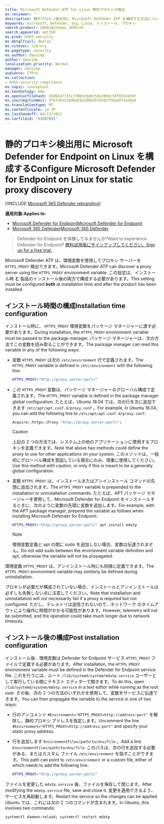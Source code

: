 ```yaml
---
title: Microsoft Defender ATP for Linux 静的プロキシの検出
ms.reviewer: ''
description: 静的プロキシ検出用に Microsoft Defender ATP を構成する方法について説明します。
keywords: microsoft、Defender、atp、Linux、インストール、プロキシ
search.product: eADQiWindows 10XVcnh
search.appverid: met150
ms.prod: m365-security
ms.mktglfcycl: deploy
ms.sitesec: library
ms.pagetype: security
ms.author: dansimp
author: dansimp
localization_priority: Normal
manager: dansimp
audience: ITPro
ms.collection:
- m365-security-compliance
ms.topic: conceptual
ms.technology: mde
ms.openlocfilehash: 93d654773fc73903cbe0c5de289dcfdf9fd34f9f
ms.sourcegitcommit: 3fe7eb32c8d6e01e190b2b782827fbadd73a18e6
ms.translationtype: MT
ms.contentlocale: ja-JP
ms.lasthandoff: 04/13/2021
ms.locfileid: "51687855"
---
```

# <a name="configure-microsoft-defender-for-endpoint-on-linux-for-static-proxy-discovery"></a><span data-ttu-id="a12f9-104">静的プロキシ検出用に Microsoft Defender for Endpoint on Linux を構成する</span><span class="sxs-lookup"><span data-stu-id="a12f9-104">Configure Microsoft Defender for Endpoint on Linux for static proxy discovery</span></span>

[!INCLUDE [Microsoft 365 Defender rebranding](../../includes/microsoft-defender.md)]


<span data-ttu-id="a12f9-105">**適用対象:**</span><span class="sxs-lookup"><span data-stu-id="a12f9-105">**Applies to:**</span></span>
- [<span data-ttu-id="a12f9-106">Microsoft Defender for Endpoint</span><span class="sxs-lookup"><span data-stu-id="a12f9-106">Microsoft Defender for Endpoint</span></span>](https://go.microsoft.com/fwlink/p/?linkid=2154037)
- [<span data-ttu-id="a12f9-107">Microsoft 365 Defender</span><span class="sxs-lookup"><span data-stu-id="a12f9-107">Microsoft 365 Defender</span></span>](https://go.microsoft.com/fwlink/?linkid=2118804)

> <span data-ttu-id="a12f9-108">Defender for Endpoint を体験してみませんか?</span><span class="sxs-lookup"><span data-stu-id="a12f9-108">Want to experience Defender for Endpoint?</span></span> [<span data-ttu-id="a12f9-109">無料試用版にサインアップしてください。</span><span class="sxs-lookup"><span data-stu-id="a12f9-109">Sign up for a free trial.</span></span>](https://www.microsoft.com/microsoft-365/windows/microsoft-defender-atp?ocid=docs-wdatp-investigateip-abovefoldlink)

<span data-ttu-id="a12f9-110">Microsoft Defender ATP は、環境変数を使用してプロキシ サーバーを ```HTTPS_PROXY``` 検出できます。</span><span class="sxs-lookup"><span data-stu-id="a12f9-110">Microsoft Defender ATP can discover a proxy server using the ```HTTPS_PROXY``` environment variable.</span></span> <span data-ttu-id="a12f9-111">この設定は、インストール時 **と** 製品のインストール後の両方で構成する必要があります。</span><span class="sxs-lookup"><span data-stu-id="a12f9-111">This setting must be configured **both** at installation time and after the product has been installed.</span></span>

## <a name="installation-time-configuration"></a><span data-ttu-id="a12f9-112">インストール時間の構成</span><span class="sxs-lookup"><span data-stu-id="a12f9-112">Installation time configuration</span></span>

<span data-ttu-id="a12f9-113">インストール時に、 ```HTTPS_PROXY``` 環境変数をパッケージ マネージャーに渡す必要があります。</span><span class="sxs-lookup"><span data-stu-id="a12f9-113">During installation, the ```HTTPS_PROXY``` environment variable must be passed to the package manager.</span></span> <span data-ttu-id="a12f9-114">パッケージ マネージャーは、次の方法でこの変数を読み取ることができます。</span><span class="sxs-lookup"><span data-stu-id="a12f9-114">The package manager can read this variable in any of the following ways:</span></span>

- <span data-ttu-id="a12f9-115">変数 ```HTTPS_PROXY``` は次の ```/etc/environment``` 行で定義されます。</span><span class="sxs-lookup"><span data-stu-id="a12f9-115">The ```HTTPS_PROXY``` variable is defined in ```/etc/environment``` with the following line:</span></span>

    ```bash
    HTTPS_PROXY="http://proxy.server:port/"
    ```

- <span data-ttu-id="a12f9-116">この `HTTPS_PROXY` 変数は、パッケージ マネージャーのグローバル構成で定義されます。</span><span class="sxs-lookup"><span data-stu-id="a12f9-116">The `HTTPS_PROXY` variable is defined in the package manager global configuration.</span></span> <span data-ttu-id="a12f9-117">たとえば、Ubuntu 18.04 では、次の行を次に追加できます `/etc/apt/apt.conf.d/proxy.conf` 。</span><span class="sxs-lookup"><span data-stu-id="a12f9-117">For example, in Ubuntu 18.04, you can add the following line to `/etc/apt/apt.conf.d/proxy.conf`:</span></span>
  
    ```bash
    Acquire::https::Proxy "http://proxy.server:port/";
    ```

    > [!CAUTION]
    > <span data-ttu-id="a12f9-118">上記の 2 つの方法では、システム上の他のアプリケーションに使用するプロキシを定義できます。</span><span class="sxs-lookup"><span data-stu-id="a12f9-118">Note that above two methods could define the proxy to use for other applications on your system.</span></span> <span data-ttu-id="a12f9-119">このメソッドは、一般的にグローバル構成を意図している場合にのみ、慎重に使用してください。</span><span class="sxs-lookup"><span data-stu-id="a12f9-119">Use this method with caution, or only if this is meant to be a generally global configuration.</span></span>
  
- <span data-ttu-id="a12f9-120">変数 `HTTPS_PROXY` は、インストールまたはアンインストール コマンドの先頭に追加されます。</span><span class="sxs-lookup"><span data-stu-id="a12f9-120">The `HTTPS_PROXY` variable is prepended to the installation or uninstallation commands.</span></span> <span data-ttu-id="a12f9-121">たとえば、APT パッケージ マネージャーを使用して、Microsoft Defender for Endpoint をインストールするときに、次のように変数の先頭に変数を追加します。</span><span class="sxs-lookup"><span data-stu-id="a12f9-121">For example, with the APT package manager, prepend the variable as follows when installing Microsoft Defender for Endpoint:</span></span> 

    ```bash  
    HTTPS_PROXY="http://proxy.server:port/" apt install mdatp
    ```

    > [!NOTE]
    > <span data-ttu-id="a12f9-122">環境変数定義と apt の間に sudo を追加しない場合、変数は伝達されません。</span><span class="sxs-lookup"><span data-stu-id="a12f9-122">Do not add sudo between the environment variable definition and apt, otherwise the variable will not be propagated.</span></span>

<span data-ttu-id="a12f9-123">環境変数 `HTTPS_PROXY` は、アンインストール時にも同様に定義できます。</span><span class="sxs-lookup"><span data-stu-id="a12f9-123">The `HTTPS_PROXY` environment variable may similarly be defined during uninstallation.</span></span>

<span data-ttu-id="a12f9-124">プロキシが必要だが構成されていない場合、インストールとアンインストールは必ずしも失敗しない点に注意してください。</span><span class="sxs-lookup"><span data-stu-id="a12f9-124">Note that installation and uninstallation will not necessarily fail if a proxy is required but not configured.</span></span> <span data-ttu-id="a12f9-125">ただし、テレメトリは送信されないので、ネットワーク のタイムアウトにより操作に時間がかかる可能性があります。</span><span class="sxs-lookup"><span data-stu-id="a12f9-125">However, telemetry will not be submitted, and the operation could take much longer due to network timeouts.</span></span>

## <a name="post-installation-configuration"></a><span data-ttu-id="a12f9-126">インストール後の構成</span><span class="sxs-lookup"><span data-stu-id="a12f9-126">Post installation configuration</span></span>
  
<span data-ttu-id="a12f9-127">インストール後、環境変数は Defender for Endpoint サービス `HTTPS_PROXY` ファイルで定義する必要があります。</span><span class="sxs-lookup"><span data-stu-id="a12f9-127">After installation, the `HTTPS_PROXY` environment variable must be defined in the Defender for Endpoint service file.</span></span> <span data-ttu-id="a12f9-128">これを行うには、ルート `/lib/systemd/system/mdatp.service` ユーザーとして実行している間にテキスト エディターで開きます。</span><span class="sxs-lookup"><span data-stu-id="a12f9-128">To do this, open `/lib/systemd/system/mdatp.service` in a text editor while running as the root user.</span></span> <span data-ttu-id="a12f9-129">その後、次の 2 つの方法のいずれかを使用して、変数をサービスに伝達できます。</span><span class="sxs-lookup"><span data-stu-id="a12f9-129">You can then propagate the variable to the service in one of two ways:</span></span>

- <span data-ttu-id="a12f9-130">行のアンコメント `#Environment="HTTPS_PROXY=http://address:port"` を解除し、静的プロキシ アドレスを指定します。</span><span class="sxs-lookup"><span data-stu-id="a12f9-130">Uncomment the line `#Environment="HTTPS_PROXY=http://address:port"` and specify your static proxy address.</span></span>

- <span data-ttu-id="a12f9-131">行を追加します `EnvironmentFile=/path/to/env/file` 。</span><span class="sxs-lookup"><span data-stu-id="a12f9-131">Add a line `EnvironmentFile=/path/to/env/file`.</span></span> <span data-ttu-id="a12f9-132">このパスは、次の行を追加する必要がある、またはカスタム ファイル `/etc/environment` を指すことができます。</span><span class="sxs-lookup"><span data-stu-id="a12f9-132">This path can point to `/etc/environment` or a custom file, either of which needs to add the following line:</span></span>
  
    ```bash
    HTTPS_PROXY="http://proxy.server:port/"
    ```

<span data-ttu-id="a12f9-133">ファイルを変更した `mdatp.service` 後、ファイルを保存して閉じます。</span><span class="sxs-lookup"><span data-stu-id="a12f9-133">After modifying the `mdatp.service` file, save and close it.</span></span> <span data-ttu-id="a12f9-134">変更を適用できるよう、サービスを再起動します。</span><span class="sxs-lookup"><span data-stu-id="a12f9-134">Restart the service so the changes can be applied.</span></span> <span data-ttu-id="a12f9-135">Ubuntu では、これには次の 2 つのコマンドが含まれます。</span><span class="sxs-lookup"><span data-stu-id="a12f9-135">In Ubuntu, this involves two commands:</span></span>  

```bash
systemctl daemon-reload; systemctl restart mdatp
```

